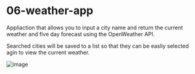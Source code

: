 # 06-weather-app

Appliaction that allows you to input a city name and return the current weather and five day forecast using the OpenWeather API.

Searched cities will be saved to a list so that they can be easliy selected agin to view the current weather.

![image](https://user-images.githubusercontent.com/4752879/177901147-fcb837bb-14cf-49ba-bb12-f19d39ce992e.png)
